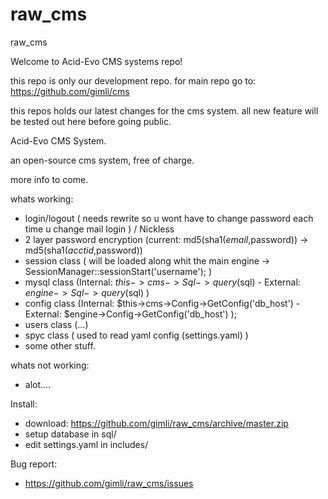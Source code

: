 raw_cms
=======

raw_cms

Welcome to Acid-Evo CMS systems repo!

this repo is only our development repo.
for main repo go to: https://github.com/gimli/cms

this repos holds our latest changes for the cms system.
all new feature will be tested out here before going public.

Acid-Evo CMS System.

an open-source cms system, free of charge.

more info to come.

whats working:
 * login/logout ( needs rewrite so u wont have to change password each time u change mail login ) / Nickless
 * 2 layer password encryption (current: md5(sha1($email,$password)) -> md5(sha1($acctid,$password))
 * session class ( will be loaded along whit the main engine -> SessionManager::sessionStart('username'); )
 * mysql class (Internal: $this->cms->Sql->query($sql) - External: $engine->Sql->query($sql) )
 * config class (Internal: $this->cms->Config->GetConfig('db_host') - External: $engine->Config->GetConfig('db_host') );
 * users class (...)
 * spyc class ( used to read yaml config (settings.yaml) )
 * some other stuff.

whats not working:
 * alot....

Install:
 * download: https://github.com/gimli/raw_cms/archive/master.zip
 * setup database in sql/
 * edit settings.yaml in includes/

Bug report:
 * https://github.com/gimli/raw_cms/issues

